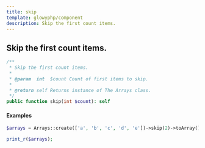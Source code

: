 ```yaml
---
title: skip
template: glowyphp/component
description: Skip the first count items.
---
```


<h2 class="font-normal text-lg">
Skip the first count items.
</h2>

```php
/**
 * Skip the first count items.
 *
 * @param  int  $count Count of first items to skip.
 *
 * @return self Returns instance of The Arrays class.
 */
public function skip(int $count): self
```

#### Examples

```php
$arrays = Arrays::create(['a', 'b', 'c', 'd', 'e'])->skip(2)->toArray();

print_r($arrays);
```
